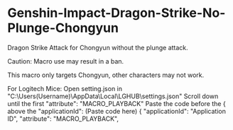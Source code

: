 # Genshin-Impact-Dragon-Strike-No-Plunge-Chongyun
Dragon Strike Attack for Chongyun without the plunge attack.

Caution: Macro use may result in a ban.

This macro only targets Chongyun, other characters may not work.

For Logitech Mice: Open setting.json in "C:\Users(Username)\AppData\Local\LGHUB\settings.json" Scroll down until the first "attribute": "MACRO_PLAYBACK" Paste the code before the { above the "applicationId": (Paste code here) { "applicationId": "Application ID", "attribute": "MACRO_PLAYBACK",
